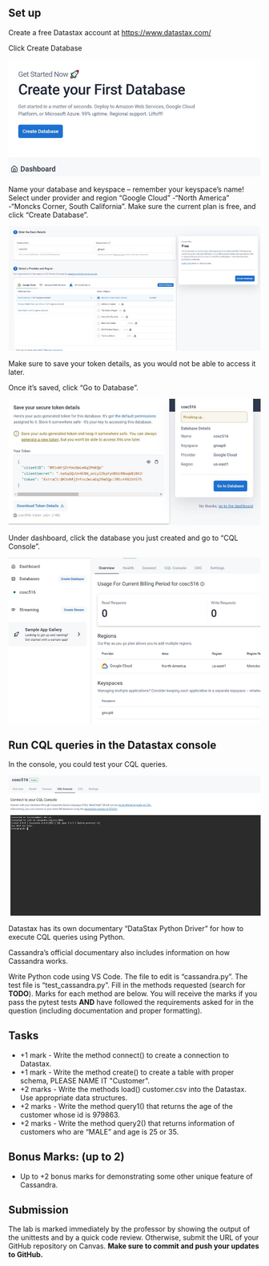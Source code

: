 ## Set up
Create a free Datastax account at https://www.datastax.com/

  Click Create Database

  ![Graphical user interface, application, email  Description automatically generated](https://github.com/cosc-516-2022/lab10/blob/main/Cassandra/README.assets/clip_image002.jpg?raw=true)

   

  Name your database and keyspace – remember your keyspace’s name! Select under provider and region “Google Cloud” -“North America” -“Moncks Corner, South California”. Make sure the current plan is free, and click “Create Database”.

  ![Graphical user interface, application  Description automatically generated](https://github.com/cosc-516-2022/lab10/blob/main/Cassandra/README.assets/clip_image004.jpg?raw=true)

   

   

   

  Make sure to save your token details, as you would not be able to access it later.

  Once it’s saved, click “Go to Database”.

  ![Graphical user interface, application  Description automatically generated](https://github.com/cosc-516-2022/lab10/blob/main/Cassandra/README.assets/clip_image006.jpg?raw=true)

  Under dashboard, click the database you just created and go to “CQL Console”.

  ![Graphical user interface, application, email  Description automatically generated](https://github.com/cosc-516-2022/lab10/blob/main/Cassandra/README.assets/clip_image008.jpg)
  
## Run CQL queries in the Datastax console

  In the console, you could test your CQL queries.

  ![Graphical user interface, text, application, Teams  Description automatically generated](https://github.com/cosc-516-2022/lab10/blob/main/Cassandra/README.assets/clip_image010.jpg?raw=true)

  Datastax has its own documentary “DataStax Python Driver” for how to execute CQL queries using Python.

  Cassandra’s official documentary also includes information on how Cassandra works.

   

   

  Write Python code using VS Code. The file to edit is “cassandra.py”. The test file is “test_cassandra.py”. Fill in the methods requested (search for **TODO**). Marks for each method are below. You will receive the marks if you pass the pytest tests **AND** have followed the requirements asked for in the question (including documentation and proper formatting).
## Tasks
  - +1 mark -  Write the method connect() to create a connection to Datastax.
  - +1 mark -  Write the method create() to create a table with proper schema, PLEASE NAME IT "Customer".
  - +2 marks - Write the methods load() customer.csv into the Datastax. Use appropriate data structures.
  - +2 marks - Write the method query1() that returns the age of the customer whose id is 979863.
  - +2 marks - Write the method query2() that returns information of customers who  are “MALE” and age is 25 or 35.

## Bonus Marks: (up to 2)

- Up to +2 bonus marks for demonstrating some other unique feature of Cassandra.

## Submission

The lab is marked immediately by the professor by showing the output of the unittests and by a quick code review.  Otherwise, submit the URL of your GitHub repository on Canvas. **Make sure to commit and push your updates to GitHub.**
